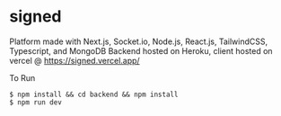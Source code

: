 # signed

Platform made with Next.js, Socket.io,  Node.js, React.js, TailwindCSS, Typescript, and MongoDB 
Backend hosted on Heroku, client hosted on vercel @ https://signed.vercel.app/

To Run
```
$ npm install && cd backend && npm install
$ npm run dev
```
